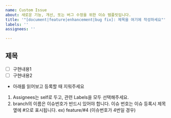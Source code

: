 ```yaml
---
name: Custom Issue
about: 새로운 기능, 개선, 또는 버그 수정을 위한 이슈 템플릿입니다.
title: '"[document|feature|enhancement|bug fix]: 제목을 여기에 작성하세요"'
labels: ''
assignees: ''

---
```


## 제목
- [ ] 구현내용1
- [ ] 구현내용2

- 아래를 읽어보고 등록할 때 지워주세요
1. Assignees는 self로 두고, 관련 Labels을 모두 선택해주세요.
2. branch의 이름은 이슈번호가 반드시 있어야 합니다. 이슈 번호는 이슈 등록시 제목 옆에 #으로 표시됩니다.
 ex) feature/#4 (이슈번호가 4번일 경우)

